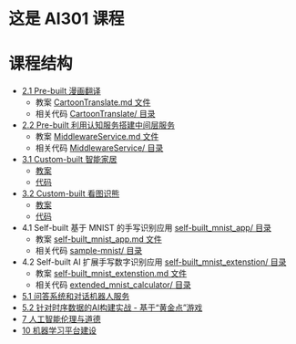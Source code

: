 # 这是 AI301 课程

# 课程结构
* [2.1 Pre-built 漫画翻译](./CartoonTranslate)
    * 教案 [CartoonTranslate.md 文件](./CartoonTranslate/CartoonTranslate.md)
    * 相关代码 [CartoonTranslate/ 目录](./CartoonTranslate)
* [2.2 Pre-built 利用认知服务搭建中间层服务](./MiddlewareService)
    * 教案 [MiddlewareService.md 文件](./MiddlewareService/MiddlewareService.md)
    * 相关代码 [MiddlewareService/ 目录](./MiddlewareService)
* [3.1 Custom-built 智能家居](./LightControl)
    * [教案](./LightControl/lesson31.md)
    * [代码](./LightControl/src)
* [3.2 Custom-built 看图识熊](./ClassifyBear)
    * [教案](./ClassifyBear/lesson32.md)
    * [代码](./ClassifyBear/src)
* 4.1 Self-built 基于 MNIST 的手写识别应用 [self-built_mnist_app/ 目录](./self-built_mnist_app/)
    * 教案 [self-built_mnist_app.md 文件](./self-built_mnist_app/self-built_mnist_app.md)
    * 相关代码 [sample-mnist/ 目录](./self-built_mnist_app/sample-mnist/)
* 4.2 Self-built AI 扩展手写数字识别应用 [self-built_mnist_extenstion/ 目录](./self-built_mnist_extenstion/)
    * 教案 [self-built_mnist_extenstion.md 文件](./self-built_mnist_extenstion/self-built_mnist_extenstion.md)
    * 相关代码 [extended_mnist_calculator/ 目录](./self-built_mnist_extenstion/extended_mnist_calculator/)
* [5.1 问答系统和对话机器人服务](./QAClient)
* [5.2 针对时序数据的AI构建实战 - 基于“黄金点”游戏](./GoldenNumberGame/golden_number.md)
* [7 人工智能伦理与道德](./aiehtics/7_AI_Ethics.md)
* [10 机器学习平台建设](./AIPlatform)
